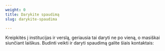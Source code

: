```yaml
---
weight: 0
title: Darykite spaudimą
slug: darykite-spaudima

---
```

Kreipkitės į institucijas ir verslą, geriausia tai daryti ne po vieną, o masiškai siunčiant laiškus. Budinti veikti ir daryti spaudimą galite šiais kontaktais: